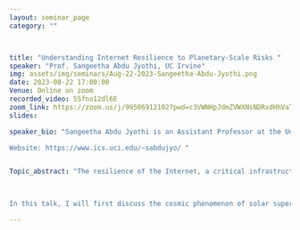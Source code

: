 ```yaml
---
layout: seminar_page
category: ""



title: "Understanding Internet Resilience to Planetary-Scale Risks "  
speaker: "Prof. Sangeetha Abdu Jyothi, UC Irvine"
img: assets/img/seminars/Aug-22-2023-Sangeetha-Abdu-Jyothi.png
date: 2023-08-22 17:00:00 
Venue: Online on zoom
recorded_video: 5Sfno12dl6E
zoom_link: https://zoom.us/j/99506912102?pwd=c3VWNHpJdmZVWXNsNDRxdHhVaTBuZz09
slides: 

speaker_bio: "Sangeetha Abdu Jyothi is an Assistant Professor at the University of California, Irvine. Her research interests lie at the intersection of networking, systems, and machine learning. She received her Ph.D. from the University of Illinois, Urbana-Champaign in 2019. Before joining UCI, she had a brief stint as a postdoctoral researcher at VMware Research, where she continues as an Affiliated Researcher. She was selected as a N2Women Rising Star in Networking and Communications in 2022. Her work on Internet resilience under solar superstorms won the IETF/IRTF Applied Networking Research Prize in 2022 and received broad media coverage. 

Website: https://www.ics.uci.edu/~sabdujyo/ "


Topic_abstract: "The resilience of the Internet, a critical infrastructure, is crucial for the functioning of our technology-driven society. While the Internet has successfully withstood several internal threats in the past, today, we face an increasing risk of exogenous threats to the Internet's physical infrastructure, such as climate change-induced extreme weather events and solar superstorms. Currently, our understanding of Internet resilience to such planetary-scale risks is limited. 

  

In this talk, I will first discuss the cosmic phenomenon of solar superstorms, which can potentially cause large-scale Internet outages covering the entire globe and lasting several months. I will present the challenges posed by this natural disaster and the preliminary analysis of the robustness of the current Internet infrastructure against this threat. Next, I will give a brief overview of the Internet's dependence on the power grid, another critical infrastructure, and describe the resilience challenges arising from this dependence. Finally, I will present a roadmap for improving the Internet’s resiliency to planetary-scale risks and highlight the open research challenges. "

---
```

